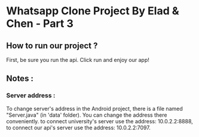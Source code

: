 # Whatsapp Clone Project By Elad & Chen - Part 3

## How to run our project ?

First, be sure you run the api. Click run and enjoy our app!

## Notes :

### Server address :

To change server's address in the Android project, there is a file named "Server.java" (in 'data' folder).
You can change the address there conveniently.
to connect university's server use the address: 10.0.2.2:8888,
to connect our api's server use the address: 10.0.2.2:7097.
